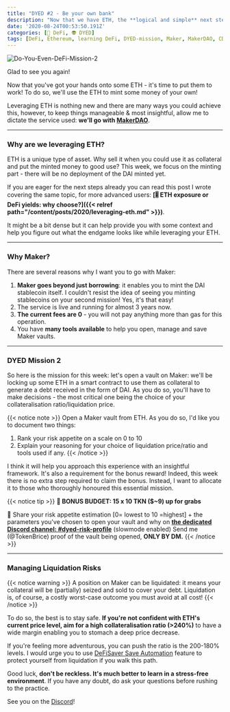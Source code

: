 ```yaml
---
title: "DYED #2 - Be your own bank"
description: "Now that we have ETH, the **logical and simple** next step is to become our own bank. You've read it right, now let's get to work!"
date: '2020-08-24T00:53:50.191Z'
categories: [🌌 DeFi, 👽 DYED]
tags: [DeFi, Ethereum, learning DeFi, DYED-mission, Maker, MakerDAO, CDP, Vault, Mint DAI]
---
```


![Do-You-Even-DeFi-Mission-2](/img/others/dyed/DYED2.png)

Glad to see you again!

Now that you've got your hands onto some ETH - it's time to put them to work! To do so, we'll use the ETH to mint some money of your own!

Leveraging ETH is nothing new and there are many ways you could achieve this, however, to keep things manageable & most insightful, allow me to dictate the service used: **we'll go with [MakerDAO](https://oasis.app/)**.

---

### Why are we leveraging ETH?

ETH is a unique type of asset. Why sell it when you could use it as collateral and put the minted money to good use? This week, we focus on the minting part - there will be no deployment of the DAI minted yet.

If you are eager for the next steps already you can read this post I wrote covering the same topic, for more advanced users: 
**[🎚 ETH exposure or DeFi yields: why choose?]({{< relref path="/content/posts/2020/leveraging-eth.md" >}})**.

It might be a bit dense but it can help provide you with some context and help you figure out what the endgame looks like while leveraging your ETH.

---

### Why Maker?

There are several reasons why I want you to go with Maker:
1. **Maker goes beyond just borrowing**: it enables you to mint the DAI stablecoin itself. I couldn't resist the idea of seeing you minting stablecoins on your second mission! Yes, it's that easy!
2. The service is live and running for almost 3 years now.
3. **The current fees are 0** - you will not pay anything more than gas for this operation.
4. You have **many tools available** to help you open, manage and save Maker vaults.

---

### DYED Mission 2

So here is the mission for this week: let's open a vault on Maker: we'll be locking up some ETH in a smart contract to use them as collateral to generate a debt received in the form of DAI. As you do so, you'll have to make decisions - the most critical one being the choice of your collateralisation ratio/liquidation price. 

{{< notice note >}}
Open a Maker vault from ETH. As you do so, I'd like you to document two things:
1. Rank your risk appetite on a scale on 0 to 10
2. Explain your reasoning for your choice of liquidation price/ratio and tools used if any.
{{< /notice >}}

I think it will help you approach this experience with an insightful framework. It's also a requirement for the bonus reward! Indeed, this week there is no extra step required to claim the bonus. Instead, I want to allocate it to those who thoroughly honoured this essential mission.

{{< notice tip >}}
**💸 BONUS BUDGET: 15 x 10 TKN ($~9) up for grabs**

🎯 Share your risk appetite estimation [0= lowest to 10 =highest] + the parameters you've chosen to open your vault and why on **[the dedicated Discord channel: #dyed-risk-profile](https://discord.gg/tsZgqQ9)** (slowmode enabled)
Send me (@TokenBrice) proof of the vault being opened, **ONLY BY DM.** 
{{< /notice >}}

---

### Managing Liquidation Risks

{{< notice warning >}}
A position on Maker can be liquidated: it means your collateral will be (partially) seized and sold to cover your debt. Liquidation is, of course, a costly worst-case outcome you must avoid at all cost!
{{< /notice >}}

To do so, the best is to stay safe. **If you're not confident with ETH's current price level, aim for a high collateralisation ratio (>240%)** to have a wide margin enabling you to stomach a deep price decrease. 

If you're feeling more adventurous, you can push the ratio is the 200-180% levels. I would urge you to use [DeFiSaver Save Automation](https://defisaver.com/) feature to protect yourself from liquidation if you walk this path.

Good luck, **don't be reckless. It's much better to learn in a stress-free environment**. If you have any doubt, do ask your questions before rushing to the practice.

See you on the [Discord](https://discord.gg/ZW8WRzX)!